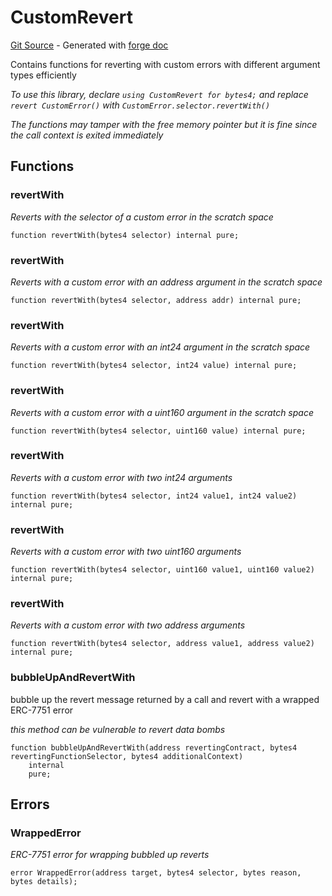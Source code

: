 # CustomRevert
[Git Source](https://github.com/uniswap/v4-core/blob/80311e34080fee64b6fc6c916e9a51a437d0e482/src/libraries/CustomRevert.sol) - Generated with [forge doc](https://book.getfoundry.sh/reference/forge/forge-doc)

Contains functions for reverting with custom errors with different argument types efficiently

*To use this library, declare `using CustomRevert for bytes4;` and replace `revert CustomError()` with
`CustomError.selector.revertWith()`*

*The functions may tamper with the free memory pointer but it is fine since the call context is exited immediately*


## Functions
### revertWith

*Reverts with the selector of a custom error in the scratch space*


```solidity
function revertWith(bytes4 selector) internal pure;
```

### revertWith

*Reverts with a custom error with an address argument in the scratch space*


```solidity
function revertWith(bytes4 selector, address addr) internal pure;
```

### revertWith

*Reverts with a custom error with an int24 argument in the scratch space*


```solidity
function revertWith(bytes4 selector, int24 value) internal pure;
```

### revertWith

*Reverts with a custom error with a uint160 argument in the scratch space*


```solidity
function revertWith(bytes4 selector, uint160 value) internal pure;
```

### revertWith

*Reverts with a custom error with two int24 arguments*


```solidity
function revertWith(bytes4 selector, int24 value1, int24 value2) internal pure;
```

### revertWith

*Reverts with a custom error with two uint160 arguments*


```solidity
function revertWith(bytes4 selector, uint160 value1, uint160 value2) internal pure;
```

### revertWith

*Reverts with a custom error with two address arguments*


```solidity
function revertWith(bytes4 selector, address value1, address value2) internal pure;
```

### bubbleUpAndRevertWith

bubble up the revert message returned by a call and revert with a wrapped ERC-7751 error

*this method can be vulnerable to revert data bombs*


```solidity
function bubbleUpAndRevertWith(address revertingContract, bytes4 revertingFunctionSelector, bytes4 additionalContext)
    internal
    pure;
```

## Errors
### WrappedError
*ERC-7751 error for wrapping bubbled up reverts*


```solidity
error WrappedError(address target, bytes4 selector, bytes reason, bytes details);
```


